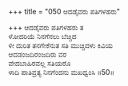 +++
title = "050 ಆದಡೈವರು ಪತಿಗಳಹರು"

+++
ಆದಡೈವರು ಪತಿಗಳಹರು ತ  
ಳೋದರಿಯೆ ನಿನಗೆನಲು ಬೆಚ್ಚಿದ  
ಳೀ ದುರಿತ ತನಗೇಕೆನುತ ಸತಿ ಮುಚ್ಚಿದಳು ಕಿವಿಯ   
ಆದಡಂಜದಿರಂಜದಿರು ವರ  
ವೇದಬಾಹಿರವಲ್ಲ ಸತಿಯರೊ  
ಳಾದಿ ಪಾತಿವ್ರತ್ಯ ನಿನಗೆಂದನು ಮಖಧ್ವಂಸಿ     ॥50॥
